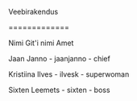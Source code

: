 Veebirakendus

=============


Nimi                Git'i nimi    Amet


Jaan Janno        - jaanjanno   - chief

Kristiina Ilves   - ilvesk      - superwoman

Sixten Leemets    - sixten      - boss
